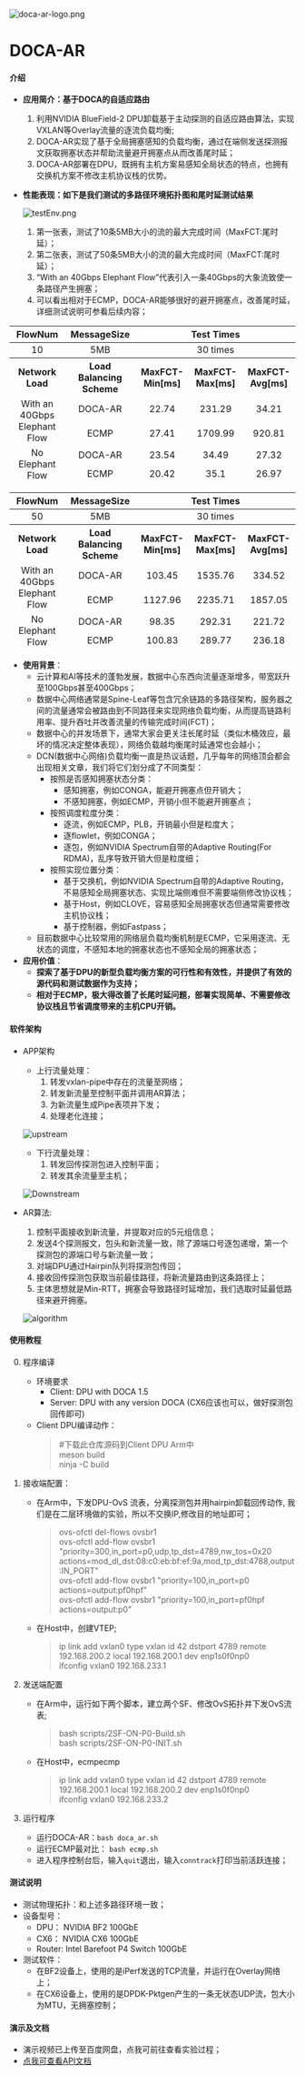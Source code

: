 ![doca-ar-logo.png](./docs/logo.png)
# DOCA-AR

#### 介绍
* **应用简介：基于DOCA的自适应路由**
    1. 利用NVIDIA BlueField-2 DPU卸载基于主动探测的自适应路由算法，实现VXLAN等Overlay流量的逐流负载均衡;
    2. DOCA-AR实现了基于全局拥塞感知的负载均衡，通过在端侧发送探测报文获取拥塞状态并帮助流量避开拥塞点从而改善尾时延；
    3. DOCA-AR部署在DPU，既拥有主机方案易感知全局状态的特点，也拥有交换机方案不修改主机协议栈的优势。
* **性能表现：如下是我们测试的多路径环境拓扑图和尾时延测试结果**

    ![testEnv.png](./docs/testEnv.PNG)


    1. 第一张表，测试了10条5MB大小的流的最大完成时间（MaxFCT:尾时延）；
    2. 第二张表，测试了50条5MB大小的流的最大完成时间（MaxFCT:尾时延）；
    3. “With an 40Gbps Elephant Flow”代表引入一条40Gbps的大象流致使一条路径产生拥塞；
    4. 可以看出相对于ECMP，DOCA-AR能够很好的避开拥塞点，改善尾时延，详细测试说明可参看后续内容；

<table >
    <thead>
    <tr align="center">
        <th>FlowNum</td>
        <th>MessageSize</td>
        <th colspan=3>Test Times</td>
    </tr>
    </thead>
    <tr align="center">
        <td>10</td>
        <td>5MB</td>
        <td colspan=3>30 times</td>
    </tr>
    <thead>
    <tr align="center">
        <th>Network Load</td>
        <th>Load Balancing Scheme</td>
        <th>MaxFCT-Min[ms]</td>
        <th>MaxFCT-Max[ms]</td>
        <th>MaxFCT-Avg[ms]</td>
    </tr>
    <thead>
    <tr align="center">
        <td rowspan=2>With an 40Gbps Elephant Flow</td>
        <td>DOCA-AR</td>
        <td>22.74</td>
        <td>231.29</td>
        <td>34.21</td>
    </tr>
    <tr align="center">
        <td>ECMP</td>
        <td>27.41</td>
        <td>1709.99</td>
        <td>920.81</td>
    </tr>
    <tr align="center">
        <td rowspan=2>No Elephant Flow</td>
        <td>DOCA-AR</td>
        <td>23.54</td>
        <td>34.49</td>
        <td>27.32</td>
    </tr>
    <tr align="center">
        <td>ECMP</td>
        <td>20.42</td>
        <td>35.1</td>
        <td>26.97</td>
    </tr>
</table>

<table >
    <thead>
    <tr align="center">
        <th>FlowNum</td>
        <th>MessageSize</td>
        <th colspan=3>Test Times</td>
    </tr>
    </thead>
    <tr align="center">
        <td>50</td>
        <td>5MB</td>
        <td colspan=3>30 times</td>
    </tr>
    <thead>
    <tr align="center">
        <th>Network Load</td>
        <th>Load Balancing Scheme</td>
        <th>MaxFCT-Min[ms]</td>
        <th>MaxFCT-Max[ms]</td>
        <th>MaxFCT-Avg[ms]</td>
    </tr>
    <thead>
    <tr align="center">
        <td rowspan=2>With an 40Gbps Elephant Flow</td>
        <td>DOCA-AR</td>
        <td>103.45</td>
        <td>1535.76</td>
        <td>334.52</td>
    </tr>
    <tr align="center">
        <td>ECMP</td>
        <td>1127.96</td>
        <td>2235.71</td>
        <td>1857.05</td>
    </tr>
    <tr align="center">
        <td rowspan=2>No Elephant Flow</td>
        <td>DOCA-AR</td>
        <td>98.35</td>
        <td>292.31</td>
        <td>221.72</td>
    </tr>
    <tr align="center">
        <td>ECMP</td>
        <td>100.83</td>
        <td>289.77</td>
        <td>236.18</td>
    </tr>
</table>


* **使用背景**：
    * 云计算和AI等技术的蓬勃发展，数据中心东西向流量逐渐增多，带宽跃升至100Gbps甚至400Gbps；
    * 数据中心网络通常是Spine-Leaf等包含冗余链路的多路径架构，服务器之间的流量通常会被路由到不同路径来实现网络负载均衡，从而提高链路利用率、提升吞吐并改善流量的传输完成时间(FCT)；
    * 数据中心的并发场景下，通常大家会更关注长尾时延（类似木桶效应，最坏的情况决定整体表现），网络负载越均衡尾时延通常也会越小；
    * DCN(数据中心网络)负载均衡一直是热议话题，几乎每年的网络顶会都会出现相关文章，我们将它们划分成了不同类型：
        * 按照是否感知拥塞状态分类：
            * 感知拥塞，例如CONGA，能避开拥塞点但开销大；
            * 不感知拥塞，例如ECMP，开销小但不能避开拥塞点；
        * 按照调度粒度分类：
            * 逐流，例如ECMP，PLB，开销最小但是粒度大；
            * 逐flowlet，例如CONGA；
            * 逐包，例如NVIDIA Spectrum自带的Adaptive Routing(For RDMA)，乱序导致开销大但是粒度细；
        * 按照实现位置分类：
            * 基于交换机，例如NVIDIA Spectrum自带的Adaptive Routing，不易感知全局拥塞状态、实现比端侧难但不需要端侧修改协议栈；
            * 基于Host，例如CLOVE，容易感知全局拥塞状态但通常需要修改主机协议栈；
            * 基于控制器，例如Fastpass；
    * 目前数据中心比较常用的网络层负载均衡机制是ECMP，它采用逐流、无状态的调度，不感知本地的拥塞状态也不感知全局的拥塞状态；
* **应用价值**：
    * **探索了基于DPU的新型负载均衡方案的可行性和有效性，并提供了有效的源代码和测试数据作为支持；**
    * **相对于ECMP，极大得改善了长尾时延问题，部署实现简单、不需要修改协议栈且节省调度带来的主机CPU开销。**

#### 软件架构
* APP架构
    * 上行流量处理：
        1. 转发vxlan-pipe中存在的流量至网络；
        2. 转发新流量至控制平面并调用AR算法；
        3. 为新流量生成Pipe表项并下发；
        4. 处理老化连接；

    ![upstream](./docs/upstreamLogic.png)

    * 下行流量处理：
        1. 转发回传探测包进入控制平面；
        2. 转发其余流量至主机；
    
    ![Downstream](./docs/downStreamLogic.png)

* AR算法:
    1. 控制平面接收到新流量，并提取对应的5元组信息；
    2. 发送4个探测报文，包头和新流量一致，除了源端口号逐包递增，第一个探测包的源端口号与新流量一致；
    3. 对端DPU通过Hairpin队列将探测包传回；
    4. 接收回传探测包获取当前最佳路径，将新流量路由到这条路径上；
    5. 主体思想就是Min-RTT，拥塞会导致路径时延增加，我们选取时延最低路径来避开拥塞。

    ![algorithm](./docs/AR-Algorithm.png)


#### 使用教程
0.  程序编译 
    * 环境要求
        * Client: DPU with DOCA 1.5
        * Server: DPU with any version DOCA (CX6应该也可以，做好探测包回传即可)
    * Client DPU编译动作：
        > #下载此仓库源码到Client DPU Arm中 <br>
        > meson build <br>
        > ninja -C build <br>

1.  接收端配置：
    * 在Arm中，下发DPU-OvS 流表，分离探测包并用hairpin卸载回传动作, 我们是在二层环境做的实验，所以不交换IP,修改目的地址即可；
        > ovs-ofctl del-flows ovsbr1 <br>
        > ovs-ofctl add-flow ovsbr1 "priority=300,in_port=p0,udp,tp_dst=4789,nw_tos=0x20 actions=mod_dl_dst:08:c0:eb:bf:ef:9a,mod_tp_dst:4788,output:IN_PORT" <br>
        > ovs-ofctl add-flow ovsbr1 "priority=100,in_port=p0 actions=output:pf0hpf" <br>
        > ovs-ofctl add-flow ovsbr1 "priority=100,in_port=pf0hpf actions=output:p0" <br>
    * 在Host中，创建VTEP;
        > ip link add vxlan0 type vxlan id 42 dstport 4789 remote 192.168.200.2 local 192.168.200.1 dev enp1s0f0np0 <br>
        > ifconfig vxlan0 192.168.233.1

2.  发送端配置
    * 在Arm中，运行如下两个脚本，建立两个SF、修改OvS拓扑并下发OvS流表;
        > bash scripts/2SF-ON-P0-Build.sh <br>
        > bash scripts/2SF-ON-P0-INIT.sh
    * 在Host中，ecmpecmp
        > ip link add vxlan0 type vxlan id 42 dstport 4789 remote 192.168.200.1 local 192.168.200.2 dev enp1s0f0np0 <br>
        > ifconfig vxlan0 192.168.233.2

3.  运行程序
    * 运行DOCA-AR：`bash doca_ar.sh`
    * 运行ECMP最对比： `bash ecmp.sh`
    * 进入程序控制台后，输入`quit`退出，输入`conntrack`打印当前活跃连接；

#### 测试说明

* 测试物理拓扑：和上述多路径环境一致；
* 设备型号：
    * DPU： NVIDIA BF2 100GbE 
    * CX6： NVIDIA CX6 100GbE 
    * Router: Intel Barefoot P4 Switch 100GbE
* 测试软件：
    * 在BF2设备上，使用的是iPerf发送的TCP流量，并运行在Overlay网络上；
    * 在CX6设备上，使用的是DPDK-Pktgen产生的一条无状态UDP流，包大小为MTU，无拥塞控制；

#### 演示及文档
* 演示视频已上传至百度网盘，点我可前往查看实验过程；
* [点我可查看API文档](https://markchen7788.github.io/doca_ar/html/)